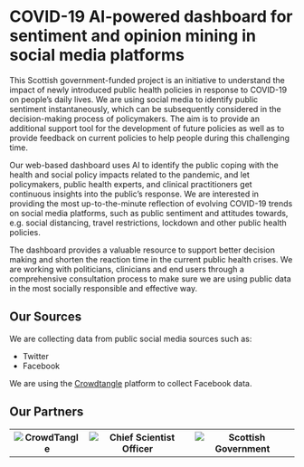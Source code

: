 <!-- # Artificial Intelligence (AI)-powered dashboard for COVID-19 related public sentiment and opinion mining in social media platforms -->

# COVID-19 AI-powered dashboard for sentiment and opinion mining in social media platforms

This Scottish government-funded project is an initiative to understand the impact of newly introduced public health policies in response to COVID-19 on people’s daily lives. We are using social media to identify public sentiment instantaneously, which can be subsequently considered in the decision-making process of policymakers. The aim is to provide an additional support tool for the development of future policies as well as to provide feedback on current policies to help people during this challenging time.

Our web-based dashboard uses AI to identify the public coping with the health and social policy impacts related to the pandemic, and let policymakers, public health experts, and clinical practitioners get continuous insights into the public’s response. We are interested in providing the most up-to-the-minute reflection of evolving COVID-19 trends on social media platforms, such as public sentiment and attitudes towards, e.g. social distancing, travel restrictions, lockdown and other public health policies. 

The dashboard provides a valuable resource to support better decision making and shorten the reaction time in the current public health crises. We are working with politicians, clinicians and end users through a comprehensive consultation process to make sure we are using public data in the most socially responsible and effective way.


## Our Sources

We are collecting data from public social media sources such as:

* Twitter
* Facebook

We are using the [Crowdtangle](https://www.crowdtangle.com/) platform to collect Facebook data.


## Our Partners


<table>
<tr> 
    <th>
        <picture>
            <source media="(max-width: 799px)" srcset="images/crowdtangle-320w.png"> 
            <source media="(min-width: 800px)" srcset="images/crowdtangle.png">
            <img src="images/crowdtangle.png" alt="CrowdTangle" class="partner1" />
        </picture>
    </th>
    <th>
        <picture>
            <source media="(max-width: 799px)" srcset="images/cso-logo-320w.png"> 
            <source media="(min-width: 800px)" srcset="images/cso-logo.png">
            <img src="images/cso-logo.png" alt="Chief Scientist Officer" class="partner2" />
        </picture>
    </th>
    <th>
        <picture>
            <source media="(max-width: 799px)" srcset="images/SG-logo-320w.png"> 
            <source media="(min-width: 800px)" srcset="images/SG-logo-640w.png">
            <img src="images/SG-logo-640w.png" alt="Scottish Government" class="partner3" />
        </picture>
    </th>
</tr>
</table>